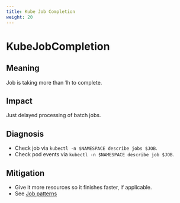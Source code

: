 ```yaml
---
title: Kube Job Completion
weight: 20
---
```


# KubeJobCompletion

## Meaning

Job is taking more than 1h to complete.

## Impact

Just delayed processing of batch jobs.

## Diagnosis

- Check job via `kubectl -n $NAMESPACE describe jobs $JOB`.
- Check pod events via `kubectl -n $NAMESPACE describe job $JOB`.

## Mitigation

- Give it more resources so it finishes faster, if applicable.
- See [Job patterns](https://kubernetes.io/docs/tasks/job/)
